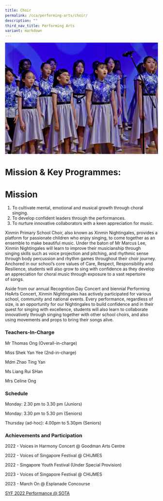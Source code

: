 ```yaml
---
title: Choir
permalink: /cca/performing-arts/choir/
description: ""
third_nav_title: Performing Arts
variant: markdown
---
```

![](/images/CCA/choir%20s.jpg)

          

# **Mission & Key Programmes:**

# **Mission**  
1) To cultivate mental, emotional and musical growth through choral singing.  
2) To develop confident leaders through the performances.  
3) To nurture innovative collaborators with a keen appreciation for music.

Xinmin Primary School Choir, also known as Xinmin Nightingales, provides a platform for passionate children who enjoy singing, to come together as an ensemble to make beautiful music. Under the baton of Mr Marcus Lee, Xinmin Nightingales will learn to improve their musicianship through singing skills such as voice projection and pitching, and rhythmic sense through body percussion and rhythm games throughout their choir journey. Anchored in our school’s core values of Care, Respect, Responsibility and Resilience, students will also grow to sing with confidence as they develop an appreciation for choral music through exposure to a vast repertoire of songs.

Aside from our annual Recognition Day Concert and biennial Performing HeArts Concert, Xinmin Nightingales has actively participated for various school, community and national events. Every performance, regardless of size, is an opportunity for our Nightingales to build confidence and in their quest for singing with excellence, students will also learn to collaborate innovatively through singing together with other school choirs, and also using movements and props to bring their songs alive.

### **Teachers-In-Charge**

Mr Thomas Ong (Overall-in-charge)

Miss Shek Yan Yee (2nd-in-charge)

Mdm Zhao Ting Yan

Ms Liang Rui SHan

Mrs Celine Ong

### **Schedule**

Monday: 2.30 pm to 3.30 pm (Juniors)

Monday: 3.30 pm to 5.30 pm (Seniors)

Thursday (ad-hoc): 4.00pm to 5.30pm (Seniors)

### Achievements and Participation 

2022 - Voices in Harmony Concert @ Goodman Arts Centre

2022 - Voices of Singapore Festival @ CHIJMES

2022 - Singapore Youth Festival (Under Special Provision)

2023 - Voices of Singapore Festival @ CHIJMES

2023 - March On @ Esplanade Concourse

[SYF 2022 Performance @ SOTA](https://www.youtube.com/watch?v=NtVnDF1lDec)
